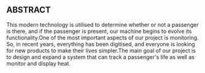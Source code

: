 ## ABSTRACT 

This modern technology is utilised to determine whether or not a passenger is there, and if the passenger is present, our machine begins to evolve its functionality.One of the most important aspects of our project is monitoring. So, in recent years, everything has been digitised, and everyone is looking for new products to make their lives simpler.The main goal of our project is to design and expand a system that can track a passenger's life as well as monitor and display heat.

